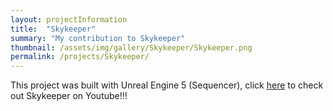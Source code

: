 ```yaml
---
layout: projectInformation
title:  "Skykeeper"
summary: "My contribution to Skykeeper"
thumbnail: /assets/img/gallery/Skykeeper/Skykeeper.png
permalink: /projects/Skykeeper/
---
```


This project was built with Unreal Engine 5 (Sequencer), click <a href="https://www.youtube.com/watch?v=APqxm6rHP2A" target="_blank">here</a> to check out Skykeeper on Youtube!!!<br><br>
